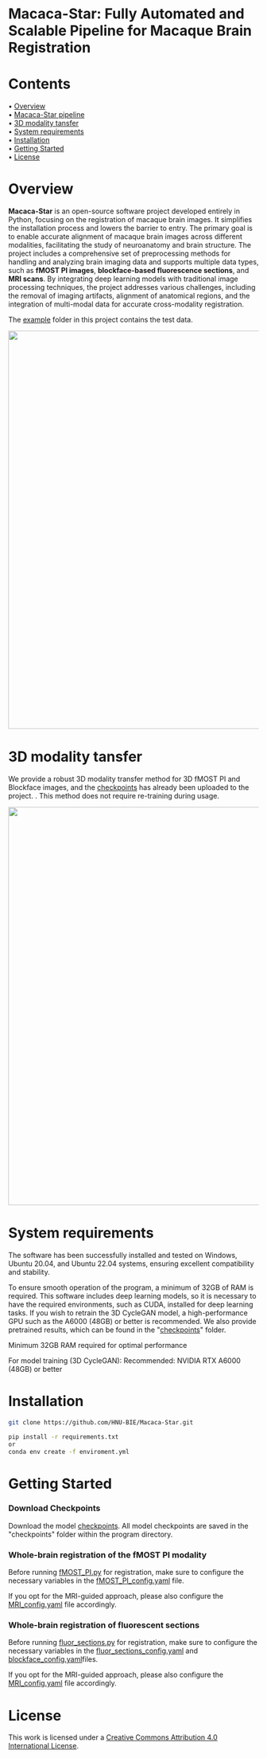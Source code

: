 # Macaca-Star: Fully Automated and Scalable Pipeline for Macaque Brain Registration

# Contents
&#x2022; [Overview](#Overview)  
&#x2022; [Macaca-Star pipeline](#Macaca-Star-pipeline)  
&#x2022; [3D modality tansfer](#3D-modality-tansfer)  
&#x2022; [System requirements](#System-requirements)   
&#x2022; [Installation](#Installation)  
&#x2022; [Getting Started](#Getting-Started)  
&#x2022; [License](#License)  

# Overview
**Macaca-Star** is an open-source software project developed entirely in Python, focusing on the registration of macaque brain images. It simplifies the installation process and lowers the barrier to entry. The primary goal is to enable accurate alignment of macaque brain images across different modalities, facilitating the study of neuroanatomy and brain structure. The project includes a comprehensive set of preprocessing methods for handling and analyzing brain imaging data and supports multiple data types, such as **fMOST PI images**, **blockface-based fluorescence sections**, and **MRI scans**. By integrating deep learning models with traditional image processing techniques, the project addresses various challenges, including the removal of imaging artifacts, alignment of anatomical regions, and the integration of multi-modal data for accurate cross-modality registration.

The [example](./example) folder in this project contains the test data.

<p align="center">
<img src="https://github.com/user-attachments/assets/e850250e-9390-4c54-a3d7-99e8f61e1812" width="800">

# 3D modality tansfer

We provide a robust 3D modality transfer method for 3D fMOST PI and Blockface images, and the [checkpoints](./checkpoints) has already been uploaded to the project. . This method does not require re-training during usage.

<p align="center">
<img src="https://github.com/user-attachments/assets/6b105954-14e3-4061-953d-311b27d08b62" width="800">

# System requirements
The software has been successfully installed and tested on Windows, Ubuntu 20.04, and Ubuntu 22.04 systems, ensuring excellent compatibility and stability.  

To ensure smooth operation of the program, a minimum of 32GB of RAM is required. This software includes deep learning models, so it is necessary to have the required environments, such as CUDA, installed for deep learning tasks. If you wish to retrain the 3D CycleGAN model, a high-performance GPU such as the A6000 (48GB) or better is recommended. We also provide pretrained results, which can be found in the "[checkpoints](./checkpoints)" folder.

Minimum 32GB RAM required for optimal performance

For model training (3D CycleGAN):
Recommended: NVIDIA RTX A6000 (48GB) or better

# Installation
```Bash
git clone https://github.com/HNU-BIE/Macaca-Star.git

pip install -r requirements.txt
or
conda env create -f enviroment.yml
```
# Getting Started
### Download Checkpoints
Download the model [checkpoints](./checkpoints). All model checkpoints are saved in the "checkpoints" folder within the program directory.

### Whole-brain registration of the fMOST PI modality
Before running [fMOST_PI.py](./fMOST_PI.py) for registration, make sure to configure the necessary variables in the [fMOST_PI_config.yaml](./config/fMOST_PI_config.yaml) file.

If you opt for the MRI-guided approach, please also configure the [MRI_config.yaml](./config/MRI_config.yaml) file accordingly.

### Whole-brain registration of fluorescent sections
Before running [fluor_sections.py](./fluor_sections.py) for registration, make sure to configure the necessary variables in the [fluor_sections_config.yaml](./config/fluor_sections_config.yaml) and [blockface_config.yaml](./config/blockface_config.yaml)files.

If you opt for the MRI-guided approach, please also configure the [MRI_config.yaml](./config/MRI_config.yaml) file accordingly.

# License
This work is licensed under a [Creative Commons Attribution 4.0 International License](http://creativecommons.org/licenses/by/4.0/).

